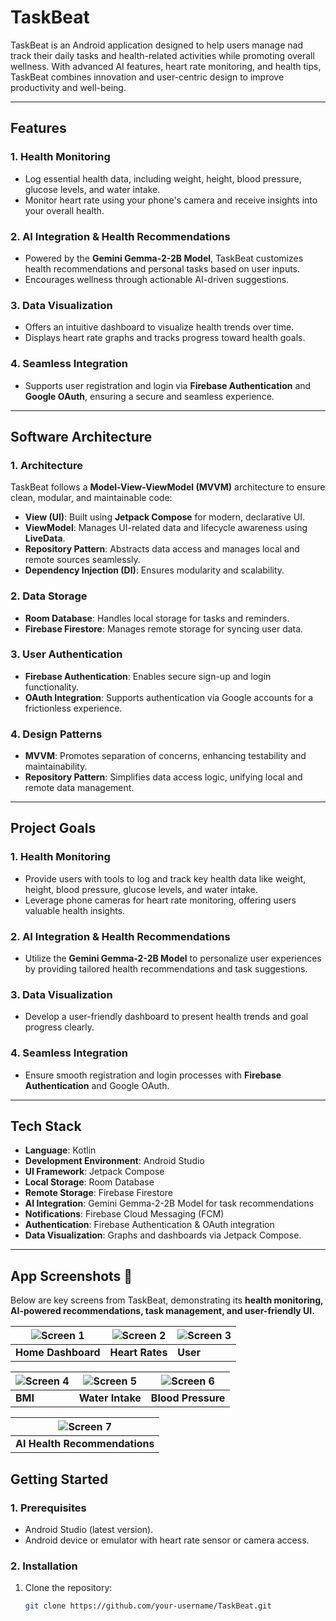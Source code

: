# TaskBeat

TaskBeat is an Android application designed to help users manage nad track their daily tasks and health-related activities while promoting overall wellness. With advanced AI features, heart rate monitoring, and health tips, TaskBeat combines innovation and user-centric design to improve productivity and well-being.

---

## **Features**

### **1. Health Monitoring**
- Log essential health data, including weight, height, blood pressure, glucose levels, and water intake.
- Monitor heart rate using your phone's camera and receive insights into your overall health.

### **2. AI Integration & Health Recommendations**
- Powered by the **Gemini Gemma-2-2B Model**, TaskBeat customizes health recommendations and personal tasks based on user inputs.
- Encourages wellness through actionable AI-driven suggestions.

### **3. Data Visualization**
- Offers an intuitive dashboard to visualize health trends over time.
- Displays heart rate graphs and tracks progress toward health goals.

### **4. Seamless Integration**
- Supports user registration and login via **Firebase Authentication** and **Google OAuth**, ensuring a secure and seamless experience.

---

## **Software Architecture**

### **1. Architecture**
TaskBeat follows a **Model-View-ViewModel (MVVM)** architecture to ensure clean, modular, and maintainable code:
- **View (UI)**: Built using **Jetpack Compose** for modern, declarative UI.
- **ViewModel**: Manages UI-related data and lifecycle awareness using **LiveData**.
- **Repository Pattern**: Abstracts data access and manages local and remote sources seamlessly.
- **Dependency Injection (DI)**: Ensures modularity and scalability.

### **2. Data Storage**
- **Room Database**: Handles local storage for tasks and reminders.
- **Firebase Firestore**: Manages remote storage for syncing user data.

### **3. User Authentication**
- **Firebase Authentication**: Enables secure sign-up and login functionality.
- **OAuth Integration**: Supports authentication via Google accounts for a frictionless experience.

### **4. Design Patterns**
- **MVVM**: Promotes separation of concerns, enhancing testability and maintainability.
- **Repository Pattern**: Simplifies data access logic, unifying local and remote data management.

---

## **Project Goals**

### **1. Health Monitoring**
- Provide users with tools to log and track key health data like weight, height, blood pressure, glucose levels, and water intake.
- Leverage phone cameras for heart rate monitoring, offering users valuable health insights.

### **2. AI Integration & Health Recommendations**
- Utilize the **Gemini Gemma-2-2B Model** to personalize user experiences by providing tailored health recommendations and task suggestions.

### **3. Data Visualization**
- Develop a user-friendly dashboard to present health trends and goal progress clearly.

### **4. Seamless Integration**
- Ensure smooth registration and login processes with **Firebase Authentication** and Google OAuth.

---

## **Tech Stack**

- **Language**: Kotlin
- **Development Environment**: Android Studio
- **UI Framework**: Jetpack Compose
- **Local Storage**: Room Database
- **Remote Storage**: Firebase Firestore
- **AI Integration**: Gemini Gemma-2-2B Model for task recommendations
- **Notifications**: Firebase Cloud Messaging (FCM)
- **Authentication**: Firebase Authentication & OAuth integration
- **Data Visualization**: Graphs and dashboards via Jetpack Compose.

---

## **App Screenshots 📱**

Below are key screens from TaskBeat, demonstrating its **health monitoring, AI-powered recommendations, task management, and user-friendly UI.**

| ![Screen 1](/TaskBeat1.jpg) | ![Screen 2](/TaskBeat2.jpg) | ![Screen 3](/TaskBeat3.jpg) |  
|----------------------------------|----------------------------------|----------------------------------|  
| **Home Dashboard**               | **Heart Rates**                  | **User**   |  

| ![Screen 4](/TaskBeat4.jpg) | ![Screen 5](/TaskBeat5.jpg) | ![Screen 6](/TaskBeat6.jpg) |  
|----------------------------------|----------------------------------|----------------------------------|  
| **BMI**                          | **Water Intake**                 | **Blood Pressure**           |  

| ![Screen 7](/TaskBeat7.jpg) |  
|----------------------------------|  
| **AI Health Recommendations**    |  

## **Getting Started**

### **1. Prerequisites**
- Android Studio (latest version).
- Android device or emulator with heart rate sensor or camera access.

### **2. Installation**
1. Clone the repository:
   ```bash
   git clone https://github.com/your-username/TaskBeat.git
